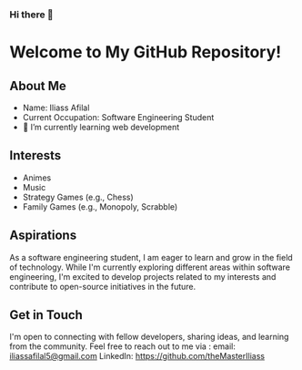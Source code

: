 ### Hi there 👋
# Welcome to My GitHub Repository!

## About Me
- Name: Iliass Afilal
- Current Occupation: Software Engineering Student 
- 🌱 I’m currently learning web development

## Interests
- Animes
- Music
- Strategy Games (e.g., Chess)
- Family Games (e.g., Monopoly, Scrabble)

## Aspirations
As a software engineering student, I am eager to learn and grow in the field of technology. While I'm currently exploring different areas within software engineering, I'm excited to develop projects related to my interests and contribute to open-source initiatives in the future.

## Get in Touch
I'm open to connecting with fellow developers, sharing ideas, and learning from the community. Feel free to reach out to me via :
email: iliassafilal5@gmail.com
LinkedIn: https://github.com/theMasterIliass

<!--
**theMasterIliass/theMasterIliass** is a ✨ _special_ ✨ repository because its `README.md` (this file) appears on your GitHub profile.

Here are some ideas to get you started:

- 
- 👯 I’m looking to collaborate on ...
- 🤔 I’m looking for help with ...
- 💬 Ask me about ...
- 📫 How to reach me: ...
- 😄 Pronouns: ...
- ⚡ Fun fact: ...
-->
